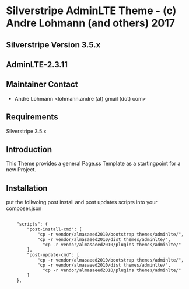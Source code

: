 # Silverstripe AdminLTE Theme - (c) Andre Lohmann (and others) 2017

## Silverstripe Version 3.5.x
## AdminLTE-2.3.11

## Maintainer Contact
 * Andre Lohmann
   <lohmann.andre (at) gmail (dot) com>

## Requirements

Silverstripe 3.5.x

## Introduction

This Theme provides a general Page.ss Template as a startingpoint for a new Project.

## Installation

put the follwoing post install and post updates scripts into your composer.json

```

    "scripts": {
        "post-install-cmd": [
            "cp -r vendor/almasaeed2010/bootstrap themes/adminlte/",
      	    "cp -r vendor/almasaeed2010/dist themes/adminlte/",
      		  "cp -r vendor/almasaeed2010/plugins themes/adminlte/"
        ],
        "post-update-cmd": [
            "cp -r vendor/almasaeed2010/bootstrap themes/adminlte/",
      	    "cp -r vendor/almasaeed2010/dist themes/adminlte/",
      		  "cp -r vendor/almasaeed2010/plugins themes/adminlte/"
        ]
    },
```
